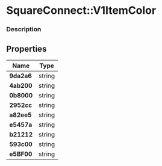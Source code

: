 # SquareConnect::V1ItemColor

### Description



## Properties
Name | Type
------------ | -------------
**9da2a6** | string
**4ab200** | string
**0b8000** | string
**2952cc** | string
**a82ee5** | string
**e5457a** | string
**b21212** | string
**593c00** | string
**e5BF00** | string


